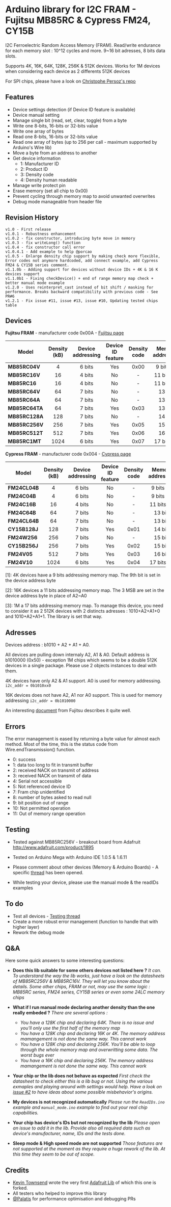Arduino library for I2C FRAM - Fujitsu MB85RC & Cypress FM24, CY15B
==============

I2C Ferroelectric Random Access Memory (FRAM). Read/write endurance for each memory slot : 10^12 cycles and more.
9~16 bit adresses, 8 bits data slots.

Supports 4K, 16K, 64K, 128K, 256K & 512K devices. Works for 1M devices when considering each device as 2 differents 512K devices

For SPI chips, please have a look on [Christophe Persoz's repo](https://github.com/christophepersoz/FRAM_MB85RS_SPI)


## Features ##
- Device settings detection (if Device ID feature is available)
- Device manual setting
- Manage single bit (read, set, clear, toggle) from a byte
- Write one 8-bits, 16-bits or 32-bits value
- Write one array of bytes 
- Read one 8-bits, 16-bits or 32-bits value
- Read one array of bytes (up to 256 per call - maximum supported by Arduino's Wire lib)
- Move a byte from an address to another
- Get device information
	- 1: Manufacturer ID
	- 2: Product ID
	- 3: Density code
	- 4: Density human readable
- Manage write protect pin
- Erase memory (set all chip to 0x00)
- Prevent cycling through memory map to avoid unwanted overwrites
- Debug mode manageable from header file

## Revision History ##


    v1.0 - First release
	v1.0.1 - Robustness enhancement
	v1.0.2 - fix constructor, introducing byte move in memory
	v1.0.3 - fix writeLong() function
	v1.0.4 - fix constructor call error
	v1.0.4.1 - Add example to help @porcao
	v1.0.5 - Enlarge density chip support by making check more flexible, Error codes not anymore hardcoded, add connect example, add Cypress FM24 & CY15B series comment.
	v1.1.0b - Adding support for devices without device IDs + 4K & 16 K devices support
	v1.1.0b1 - Fixing checkDevice() + end of range memory map check + better manual mode example
	v1.2.0 - Uses reinterpret_cast instead of bit shift / masking for performance. Breaks backward compatibility with previous code - See PR#6
	v1.2.1 - Fix issue #11, issue #13, issue #10, Updating tested chips table

## Devices ##

**Fujitsu FRAM** - manufacturer code 0x00A - [Fujitsu page](http://www.fujitsu.com/us/products/devices/semiconductor/memory/fram/lineup/index.html)

|  Model | Density (kB) | Device addressing | Device ID feature | Density code | Memory addressing | Tested |
|  ------ | :------: | :------: | :------: | :------: | :------: | :------: |
|  **MB85RC04V** | 4 | 6 bits | Yes | 0x00 | 9 bits [1] | Yes |
|  **MB85RC16V** | 16 | 4 bits | No | - | 11 bits [2] | Yes |
|  **MB85RC16** | 16 | 4 bits | No | - | 11 bits [2] | No |
|  **MB85RC64V** | 64 | 7 bits | No | - | 13 bits | No |
|  **MB85RC64A** | 64 | 7 bits | No | - | 13 bits | Yes |
|  **MB85RC64TA** | 64 | 7 bits | Yes | 0x03 | 13 bits | No |
|  **MB85RC128A** | 128 | 7 bits | No | - | 14 bits | No |
|  **MB85RC256V** | 256 | 7 bits | Yes | 0x05 | 15 bits | Yes |
|  **MB85RC512T** | 512 | 7 bits | Yes | 0x06 | 16 bits | No |
|  **MB85RC1MT** | 1024 | 6 bits | Yes | 0x07 | 17 bits [3] | Yes |

**Cypress FRAM** - manufacturer code 0x004 - [Cypress page](http://www.cypress.com/products/f-ram-serial)

|  Model | Density (kB) | Device addressing | Device ID feature | Density code | Memory addressing | Tested |
|  ------ | :------: | :------: | :------: | :------: | :------: | :------: |
|  **FM24CL04B** | 4 | 6 bits | No | - | 9 bits [1] | Yes |
|  **FM24C04B** | 4 | 6 bits | No | - | 9 bits [1] | Yes |
|  **FM24C16B** | 16 | 4 bits | No | - | 11 bits [2] | No |
|  **FM24C64B** | 64 | 7 bits | No | - | 13 bits | Yes |
|  **FM24CL64B** | 64 | 7 bits | No | - | 13 bits | Yes |
|  **CY15B128J** | 128 | 7 bits | Yes | 0x01 | 14 bits | No |
|  **FM24W256** | 256 | 7 bits | No | - | 15 bits | No |
|  **CY15B256J** | 256 | 7 bits | Yes | 0x02 | 15 bits | No |
|  **FM24V05** | 512 | 7 bits | Yes | 0x03 | 16 bits | No |
|  **FM24V10** | 1024 | 6 bits | Yes | 0x04 | 17 bits [3] | Yes |	


[1]: 4K devices have a 9 bits addressing memory map. The 9th bit is set in the device address byte

[2]: 16K devices a 11 bits addressing memory map. The 3 MSB are set in the device address byte in place of A2~A0

[3]: 1M a 17 bits addressing memory map. To manage this device, you need to consider it as 2 512K devices with 2 distincts adresses : 1010+A2+A1+0 and 1010+A2+A1+1. The library is set that way.


## Adresses ##
Devices address : b1010 + A2 + A1 + A0.

All devices are pulling down internaly A2, A1 & A0. Default address is b1010000 (0x50) - exception 1M chips which seems to be a double 512K devices in a single package. Please use 2 objects instances to deal with them.

4K devices have only A2 & A1 support. A0 is used for memory addressing. `i2c_addr = 0b1010xx0`

16K devices does not have A2, A1 nor A0 support. This is used for memory addressing `i2c_addr = 0b1010000`

An interesting [document](Docs/Fujitsu_FRAM_difference_addressing_scheme_over_I2C.pdf) from Fujitsu describes it quite well.



## Errors ##
The error management is eased by returning a byte value for almost each method. Most of the time, this is the status code from Wire.endTransmission() function.
- 0: success
- 1: data too long to fit in transmit buffer
- 2: received NACK on transmit of address
- 3: received NACK on transmit of data
- 4: Serial not accessible
- 5: Not referenced device ID
- 7: Fram chip unidentified
- 8: number of bytes asked to read null
- 9: bit position out of range
- 10: Not permitted operation
- 11: Out of memory range operation

## Testing ##
- Tested against MB85RC256V - breakout board from Adafruit http://www.adafruit.com/product/1895
- Tested on Arduino Mega with Arduino IDE 1.0.5 & 1.6.11
- Please comment about other devices (Memory & Arduino Boards) - A specific [thread](https://github.com/sosandroid/FRAM_MB85RC_I2C/issues/3) has been opened.

- While testing your device, please use the manual mode & the readIDs examples

## To do ##
- Test all devices - [Testing thread](https://github.com/sosandroid/FRAM_MB85RC_I2C/issues/3)
- Create a more robust error management (function to handle that with higher layer)
- Rework the debug mode

## Q&A ##
Here some quick answers to some interesting questions:

- **Does this lib suitable for some others devices not listed here ?** _It can. To understand the way the lib works, just have a look on the datasheets of MB85RC256V & MB85RC16V. They will let you know about the details. Some other chips, FRAM or not, may use the same logic : MB85RC series, FM24 series, CY15B series or even some 24LC memory chips_

- **What if I run manual mode declaring another density than the one really embeded ?** _There are several options :_
	- _You have a 128K chip and declaring 64K. There is no issue and you'll only use the first half of the memory map_
	- _You have a 128K chip and declaring 16K or 4K. The memory address mamangement is not done the same way. This cannot work_
	- _You have a 128K chip and declaring 256K. You'll be able to loop through the whole memory map and overwritting some data. The worst bugs ever_
	- _You have a 16K chip and declaring 256K. The memory address mamangement is not done the same way. This cannot work_
		
- **Your chip or the lib does not behave as expected** _First check the datasheet to check either this is a lib bug or not. Using the various exmaples and playing around with settings would help. Have a look on [issue #2](https://github.com/sosandroid/FRAM_MB85RC_I2C/issues/2) to have ideas about some possible misbehavior's origins._

- **My devices is not recognized automatically** _Please run the `ReadIDs.ino` example and `manual_mode.ino` example to find out your real chip capabilities._

- **Your chip has device's IDs but not recognized by the lib** _Please open an issue to add it in the lib. Provide also all required data such as device's manufacturer, name, IDs and the tests done._

- **Sleep mode & High speed mode are not supported** _Those features are not supported at the moment as they require a huge rework of the lib. At this time they seem to be out of scope._

## Credits ##
- [Kevin Townsend](https://github.com/microbuilder) wrote the very first [Adafruit Lib](https://github.com/adafruit/Adafruit_FRAM_I2C) of which this one is forked.
- All testers who helped to improve this library
- [@Palatis](https://github.com/Palatis) for performance optimisation and debugging PRs
